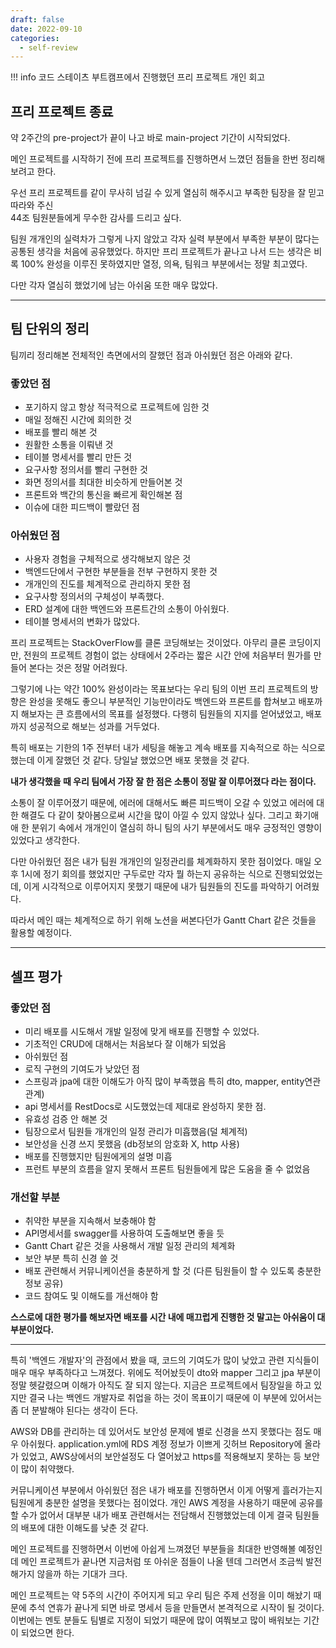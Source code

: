 ```yaml
---
draft: false
date: 2022-09-10
categories:
  - self-review
---
```


!!! info
    코드 스테이츠 부트캠프에서 진행했던 프리 프로젝트 개인 회고



## 프리 프로젝트 종료 
약 2주간의 pre-project가 끝이 나고 바로 main-project 기간이 시작되었다. 

메인 프로젝트를 시작하기 전에 프리 프로젝트를 진행하면서 느꼈던 점들을 한번 정리해보려고 한다.

우선 프리 프로젝트를 같이 무사히 넘길 수 있게 열심히 해주시고 부족한 팀장을 잘 믿고 따라와 주신  
44조 팀원분들에게 무수한 감사를 드리고 싶다. 

팀원 개개인의 실력차가 그렇게 나지 않았고 각자 실력 부분에서 부족한 부분이 많다는 공통된 생각을 처음에 공유했었다. 하지만 프리 프로젝트가 끝나고
나서 드는 생각은 비록 100% 완성을 이루진 못하였지만 열정, 의욕, 팀워크 부분에서는 정말 최고였다.  

다만 각자 열심히 했었기에 남는 아쉬움 또한 매우 많았다.  
<!-- more -->
--- 

## 팀 단위의 정리

팀끼리 정리해본 전체적인 측면에서의 잘했던 점과 아쉬웠던 점은 아래와 같다.  

### 좋았던 점
* 포기하지 않고 항상 적극적으로 프로젝트에 임한 것
* 매일 정해진 시간에 회의한 것
* 배포를 빨리 해본 것
* 원활한 소통을 이뤄낸 것
* 테이블 명세서를 빨리 만든 것
* 요구사항 정의서를 빨리 구현한 것
* 화면 정의서를 최대한 비슷하게 만들어본 것
* 프론트와 백간의 통신을 빠르게 확인해본 점
* 이슈에 대한 피드백이 빨랐던 점 <br>

### 아쉬웠던 점
* 사용자 경험을 구체적으로 생각해보지 않은 것
* 백엔드단에서 구현한 부분들을 전부 구현하지 못한 것
* 개개인의 진도를 체계적으로 관리하지 못한 점
* 요구사항 정의서의 구체성이 부족했다.
* ERD 설계에 대한 백엔드와 프론트간의 소통이 아쉬웠다.
* 테이블 명세서의 변화가 많았다. <br>


프리 프로젝트는 StackOverFlow를 클론 코딩해보는 것이었다. 아무리 클론 코딩이지만, 전원의 프로젝트 경험이
없는 상태에서 2주라는 짧은 시간 안에 처음부터 뭔가를 만들어 본다는 것은 정말 어려웠다. 

그렇기에 나는 약간 100% 완성이라는 목표보다는 우리 팀의 이번 프리 프로젝트의 방향은 완성을 못해도 좋으니 
부분적인 기능만이라도 백엔드와 프론트를 합쳐보고 배포까지 해보자는 큰 흐름에서의 목표를 설정했다. 
다행히 팀원들의 지지를 얻어냈었고, 배포까지 성공적으로 해보는 성과를 거두었다. 

특히 배포는 기한의 1주 전부터 내가 세팅을 해놓고 계속 배포를 지속적으로 하는 식으로 했는데 
이게 잘했던 것 같다. 당일날 했었으면 배포 못했을 것 같다. 

**내가 생각했을 때 우리 팀에서 가장 잘 한 점은 소통이 정말 잘 이루어졌다 라는 점이다.**

소통이 잘 이루어졌기 때문에, 에러에 대해서도 빠른 피드백이 오갈 수 있었고 에러에 대한 해결도 다 같이 찾아봄으로써 
시간을 많이 아낄 수 있지 않았나 싶다. 그리고 화기애애 한 분위기 속에서 개개인이 열심히 하니 팀의 사기 부분에서도 
매우 긍정적인 영향이 있었다고 생각한다.

다만 아쉬웠던 점은 내가 팀원 개개인의 일정관리를 체계화하지 못한 점이었다. 매일 오후 1시에 정기 회의를 했었지만 
구두로만 각자 뭘 하는지 공유하는 식으로 진행되었었는데, 이게 시각적으로 이루어지지 못했기 때문에 내가 팀원들의 
진도를 파악하기 어려웠다. <br>

따라서 메인 때는 체계적으로 하기 위해 노션을 써본다던가 Gantt Chart 같은 것들을 활용할 예정이다. <br>

---
## 셀프 평가


### 좋았던 점

* 미리 배포를 시도해서 개발 일정에 맞게 배포를 진행할 수 있었다.
* 기초적인 CRUD에 대해서는 처음보다 잘 이해가 되었음
* 아쉬웠던 점
* 로직 구현의 기여도가 낮았던 점
* 스프링과 jpa에 대한 이해도가 아직 많이 부족했음 특히 dto, mapper, entity연관관계)
* api 명세서를 RestDocs로 시도했었는데 제대로 완성하지 못한 점.
* 유효성 검증 안 해본 것
* 팀장으로서 팀원들 개개인의 일정 관리가 미흡했음(덜 체계적)
* 보안성을 신경 쓰지 못했음 (db정보의 암호화 X, http 사용)
* 배포를 진행했지만 팀원에게의 설명 미흡
* 프런트 부분의 흐름을 알지 못해서 프론트 팀원들에게 많은 도움을 줄 수 없었음<br>

### 개선할 부분

* 취약한 부분을 지속해서 보충해야 함
* API명세서를 swagger를 사용하여 도출해보면 좋을 듯
* Gantt Chart 같은 것을 사용해서 개발 일정 관리의 체계화
* 보안 부분 특히 신경 쓸 것
* 배포 관련해서 커뮤니케이션을 충분하게 할 것 (다른 팀원들이 할 수 있도록 충분한 정보 공유)
* 코드 참여도 및 이해도를 개선해야 함 <br>

**스스로에 대한 평가를 해보자면 배포를 시간 내에 매끄럽게 진행한 것 말고는 아쉬움이 대부분이었다.**<br>

---

특히 '백엔드 개발자'의 관점에서 봤을 때, 코드의 기여도가 많이 낮았고 관련 지식들이 매우 매우 부족하다고 느껴졌다.
위에도 적어놨듯이 dto와 mapper 그리고 jpa 부분이 정말 헷갈렸으며 이해가 아직도 잘 되지 않는다. 
지금은 프로젝트에서 팀장일을 하고 있지만 결국 나는 백엔드 개발자로 취업을 하는 것이 목표이기 때문에 
이 부분에 있어서는 좀 더 분발해야 된다는 생각이 든다. 

AWS와 DB를 관리하는 데 있어서도 보안성 문제에 별로 신경을 쓰지 못했다는 점도 매우 아쉬웠다. 
application.yml에 RDS 계정 정보가 이쁘게 깃허브 Repository에 올라가 있었고, AWS상에서의 보안설정도 다 열어놨고 
https를 적용해보지 못하는 등 보안이 많이 취약했다. 

커뮤니케이션 부분에서 아쉬웠던 점은 내가 배포를 진행하면서 이게 어떻게 흘러가는지 팀원에게 충분한 설명을 
못했다는 점이었다. 개인 AWS 계정을 사용하기 때문에 공유를 할 수가 없어서 대부분 내가 배포 관련해서는 전담해서 
진행했었는데 이게 결국 팀원들의 배포에 대한 이해도를 낮춘 것 같다. 

메인 프로젝트를 진행하면서 이번에 아쉽게 느껴졌던 부분들을 최대한 반영해볼 예정인데 메인 프로젝트가 끝나면 
지금처럼 또 아쉬운 점들이 나올 텐데 그러면서 조금씩 발전해가지 않을까 하는 기대가 크다. 

메인 프로젝트는 약 5주의 시간이 주어지게 되고 우리 팀은 주제 선정을 이미 해놨기 때문에 추석 연휴가 끝나게 되면
바로 명세서 등을 만들면서 본격적으로 시작이 될 것이다. 이번에는 멘토 분들도 팀별로 지정이 되었기 때문에
많이 여쭤보고 많이 배워보는 기간이 되었으면 한다.